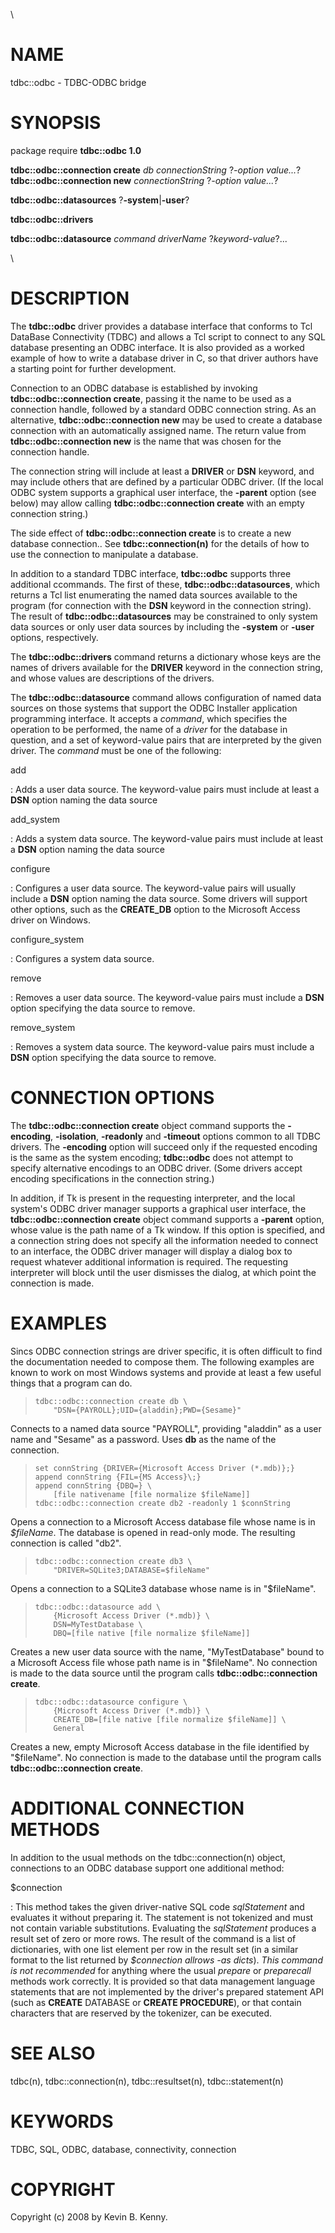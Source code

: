 \

# NAME

tdbc::odbc - TDBC-ODBC bridge

# SYNOPSIS

package require **tdbc::odbc 1.0**

**tdbc::odbc::connection create** *db* *connectionString* ?*-option
value\...*?\
**tdbc::odbc::connection new** *connectionString* ?*-option value\...*?

**tdbc::odbc::datasources** ?**-system**\|**-user**?

**tdbc::odbc::drivers**

**tdbc::odbc::datasource** *command* *driverName*
?*keyword*-*value*?\...

\

# DESCRIPTION

The **tdbc::odbc** driver provides a database interface that conforms to
Tcl DataBase Connectivity (TDBC) and allows a Tcl script to connect to
any SQL database presenting an ODBC interface. It is also provided as a
worked example of how to write a database driver in C, so that driver
authors have a starting point for further development.

Connection to an ODBC database is established by invoking
**tdbc::odbc::connection create**, passing it the name to be used as a
connection handle, followed by a standard ODBC connection string. As an
alternative, **tdbc::odbc::connection new** may be used to create a
database connection with an automatically assigned name. The return
value from **tdbc::odbc::connection new** is the name that was chosen
for the connection handle.

The connection string will include at least a **DRIVER** or **DSN**
keyword, and may include others that are defined by a particular ODBC
driver. (If the local ODBC system supports a graphical user interface,
the **-parent** option (see below) may allow calling
**tdbc::odbc::connection create** with an empty connection string.)

The side effect of **tdbc::odbc::connection create** is to create a new
database connection.. See **tdbc::connection(n)** for the details of how
to use the connection to manipulate a database.

In addition to a standard TDBC interface, **tdbc::odbc** supports three
additional ccommands. The first of these, **tdbc::odbc::datasources**,
which returns a Tcl list enumerating the named data sources available to
the program (for connection with the **DSN** keyword in the connection
string). The result of **tdbc::odbc::datasources** may be constrained to
only system data sources or only user data sources by including the
**-system** or **-user** options, respectively.

The **tdbc::odbc::drivers** command returns a dictionary whose keys are
the names of drivers available for the **DRIVER** keyword in the
connection string, and whose values are descriptions of the drivers.

The **tdbc::odbc::datasource** command allows configuration of named
data sources on those systems that support the ODBC Installer
application programming interface. It accepts a *command*, which
specifies the operation to be performed, the name of a *driver* for the
database in question, and a set of keyword-value pairs that are
interpreted by the given driver. The *command* must be one of the
following:

add

:   Adds a user data source. The keyword-value pairs must include at
    least a **DSN** option naming the data source

add_system

:   Adds a system data source. The keyword-value pairs must include at
    least a **DSN** option naming the data source

configure

:   Configures a user data source. The keyword-value pairs will usually
    include a **DSN** option naming the data source. Some drivers will
    support other options, such as the **CREATE_DB** option to the
    Microsoft Access driver on Windows.

configure_system

:   Configures a system data source.

remove

:   Removes a user data source. The keyword-value pairs must include a
    **DSN** option specifying the data source to remove.

remove_system

:   Removes a system data source. The keyword-value pairs must include a
    **DSN** option specifying the data source to remove.

# CONNECTION OPTIONS

The **tdbc::odbc::connection create** object command supports the
**-encoding**, **-isolation**, **-readonly** and **-timeout** options
common to all TDBC drivers. The **-encoding** option will succeed only
if the requested encoding is the same as the system encoding;
**tdbc::odbc** does not attempt to specify alternative encodings to an
ODBC driver. (Some drivers accept encoding specifications in the
connection string.)

In addition, if Tk is present in the requesting interpreter, and the
local system\'s ODBC driver manager supports a graphical user interface,
the **tdbc::odbc::connection create** object command supports a
**-parent** option, whose value is the path name of a Tk window. If this
option is specified, and a connection string does not specify all the
information needed to connect to an interface, the ODBC driver manager
will display a dialog box to request whatever additional information is
required. The requesting interpreter will block until the user dismisses
the dialog, at which point the connection is made.

# EXAMPLES

Sincs ODBC connection strings are driver specific, it is often difficult
to find the documentation needed to compose them. The following examples
are known to work on most Windows systems and provide at least a few
useful things that a program can do.

>     tdbc::odbc::connection create db \
>         "DSN={PAYROLL};UID={aladdin};PWD={Sesame}"

Connects to a named data source \"PAYROLL\", providing \"aladdin\" as a
user name and \"Sesame\" as a password. Uses **db** as the name of the
connection.

>     set connString {DRIVER={Microsoft Access Driver (*.mdb)};}
>     append connString {FIL={MS Access}\;}
>     append connString {DBQ=} \
>         [file nativename [file normalize $fileName]]
>     tdbc::odbc::connection create db2 -readonly 1 $connString

Opens a connection to a Microsoft Access database file whose name is in
*\$fileName*. The database is opened in read-only mode. The resulting
connection is called \"db2\".

>     tdbc::odbc::connection create db3 \
>         "DRIVER=SQLite3;DATABASE=$fileName"

Opens a connection to a SQLite3 database whose name is in
\"\$fileName\".

>     tdbc::odbc::datasource add \
>         {Microsoft Access Driver (*.mdb)} \
>         DSN=MyTestDatabase \
>         DBQ=[file native [file normalize $fileName]]

Creates a new user data source with the name, \"MyTestDatabase\" bound
to a Microsoft Access file whose path name is in \"\$fileName\". No
connection is made to the data source until the program calls
**tdbc::odbc::connection create**.

>     tdbc::odbc::datasource configure \
>         {Microsoft Access Driver (*.mdb)} \
>         CREATE_DB=[file native [file normalize $fileName]] \
>         General

Creates a new, empty Microsoft Access database in the file identified by
\"\$fileName\". No connection is made to the database until the program
calls **tdbc::odbc::connection create**.

# ADDITIONAL CONNECTION METHODS

In addition to the usual methods on the tdbc::connection(n) object,
connections to an ODBC database support one additional method:

\$connection

:   This method takes the given driver-native SQL code *sqlStatement*
    and evaluates it without preparing it. The statement is not
    tokenized and must not contain variable substitutions. Evaluating
    the *sqlStatement* produces a result set of zero or more rows. The
    result of the command is a list of dictionaries, with one list
    element per row in the result set (in a similar format to the list
    returned by *\$connection allrows -as dicts*). *This command is not
    recommended* for anything where the usual *prepare* or *preparecall*
    methods work correctly. It is provided so that data management
    language statements that are not implemented by the driver\'s
    prepared statement API (such as **CREATE** DATABASE or **CREATE
    PROCEDURE**), or that contain characters that are reserved by the
    tokenizer, can be executed.

# SEE ALSO

tdbc(n), tdbc::connection(n), tdbc::resultset(n), tdbc::statement(n)

# KEYWORDS

TDBC, SQL, ODBC, database, connectivity, connection

# COPYRIGHT

Copyright (c) 2008 by Kevin B. Kenny.
